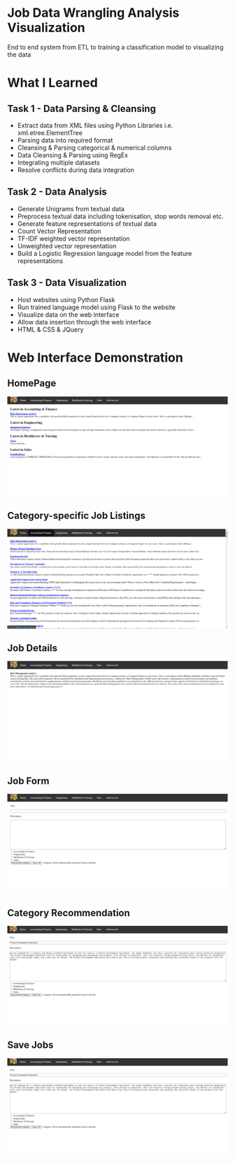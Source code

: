 # Job Data Wrangling Analysis Visualization
 End to end system from ETL to training a classification model to visualizing the data

# What I Learned
## Task 1 - Data Parsing & Cleansing
- Extract data from XML files using Python Libraries i.e. xml.etree.ElementTree
- Parsing data into required format
- Cleansing & Parsing categorical & numerical columns
- Data Cleansing & Parsing using RegEx
- Integrating multiple datasets
- Resolve conflicts during data integration

## Task 2 - Data Analysis
- Generate Unigrams from textual data
- Preprocess textual data including tokenisation, stop words removal etc.
- Generate feature representations of textual data
 - Count Vector Representation
 - TF-IDF weighted vector representation
 - Unweighted vector representation
- Build a Logistic Regression language model from the feature representations

## Task 3 - Data Visualization
- Host websites using Python Flask
- Run trained language model using Flask to the website
- Visualize data on the web interface
- Allow data insertion through the web interface
- HTML & CSS & JQuery

# Web Interface Demonstration
## HomePage
![Home Page](images/homepage.png)

## Category-specific Job Listings
![Category specific jobs](images/category_specific_jobs.png)

## Job Details
![Job Details](images/job_description.png)

## Job Form
![Job Form](images/new_job_form.png)

## Category Recommendation
![Category Recommendation](images/category_recommendation.gif)

## Save Jobs
![Save Jobs](images/job_save.gif)

